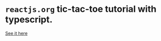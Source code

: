 # `reactjs.org` tic-tac-toe tutorial with typescript.

[See it here](http://alicanipek.github.io/typescript-tic-tac-toe)
